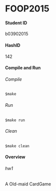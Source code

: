 # FOOP2015


#### Student ID
b03902015


#### HashID
142


#### Compile and Run  
###### Compile
`$make`
###### Run
`$make run`
###### Clean
`$make clean`


#### Overview
###### hw1
A Old-maid CardGame

